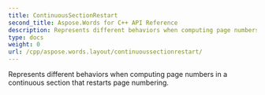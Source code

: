 ```yaml
---
title: ContinuousSectionRestart
second_title: Aspose.Words for C++ API Reference
description: Represents different behaviors when computing page numbers in a continuous section that restarts page numbering. 
type: docs
weight: 0
url: /cpp/aspose.words.layout/continuoussectionrestart/
---
```


Represents different behaviors when computing page numbers in a continuous section that restarts page numbering. 

